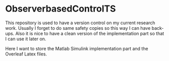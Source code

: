 # ObserverbasedControlTS

This repository is used to have a version control on my current research work. Usually I forget to do same safety copies so this way I can have back-ups. Also it is nice to have a clean version of the implementation part so that I can use it later on.

Here I want to store the Matlab Simulink implementation part and the Overleaf Latex files.
